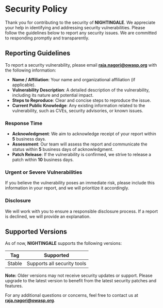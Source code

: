 # Security Policy

Thank you for contributing to the security of **NIGHTINGALE**. We appreciate your help in identifying and addressing security vulnerabilities. Please follow the guidelines below to report any security issues. We are committed to responding promptly and transparently.

## Reporting Guidelines

To report a security vulnerability, please email **raja.nagori@owasp.org** with the following information:

- **Name / Affiliation**: Your name and organizational affiliation (if applicable).
- **Vulnerability Description**: A detailed description of the vulnerability, including its nature and potential impact.
- **Steps to Reproduce**: Clear and concise steps to reproduce the issue.
- **Current Public Knowledge**: Any existing information related to the vulnerability, such as CVEs, security advisories, or known issues.

### Response Time

- **Acknowledgment**: We aim to acknowledge receipt of your report within **5** business days.
- **Assessment**: Our team will assess the report and communicate the status within **5** business days of acknowledgment.
- **Patch Release**: If the vulnerability is confirmed, we strive to release a patch within **10** business days.

### Urgent or Severe Vulnerabilities

If you believe the vulnerability poses an immediate risk, please include this information in your report, and we will prioritize it accordingly.

### Disclosure

We will work with you to ensure a responsible disclosure process. If a report is declined, we will provide an explanation.

## Supported Versions

As of now, **NIGHTINGALE** supports the following versions:

| Tag    | Supported                     |
|--------|-------------------------------|
| Stable | Supports all security tools   |

**Note:** Older versions may not receive security updates or support. Please upgrade to the latest version to benefit from the latest security patches and features.

For any additional questions or concerns, feel free to contact us at **raja.nagori@owasp.org**.